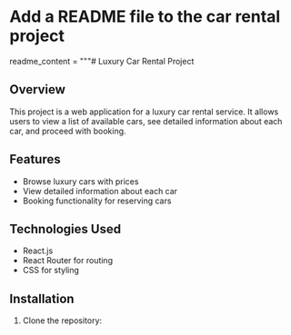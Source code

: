 # Add a README file to the car rental project
readme_content = """# Luxury Car Rental Project

## Overview
This project is a web application for a luxury car rental service. It allows users to view a list of available cars, see detailed information about each car, and proceed with booking.

## Features
- Browse luxury cars with prices
- View detailed information about each car
- Booking functionality for reserving cars

## Technologies Used
- React.js
- React Router for routing
- CSS for styling

## Installation
1. Clone the repository:
   ```bash
 
